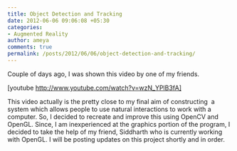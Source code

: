 ```yaml
---
title: Object Detection and Tracking
date: 2012-06-06 09:06:08 +05:30
categories:
- Augmented Reality
author: ameya
comments: true
permalink: /posts/2012/06/06/object-detection-and-tracking/
---
```


Couple of days ago, I was shown this video by one of my friends.

[youtube http://www.youtube.com/watch?v=wzN_YPlB3fA]

This video actually is the pretty close to my final aim of constructing  a system which allows people to use natural interactions to work with a computer. So, I decided to recreate and improve this using OpenCV and OpenGL. Since, I am inexperienced at the graphics portion of the program, I decided to take the help of my friend, Siddharth who is currently working with OpenGL. I will be posting updates on this project shortly and in order.
